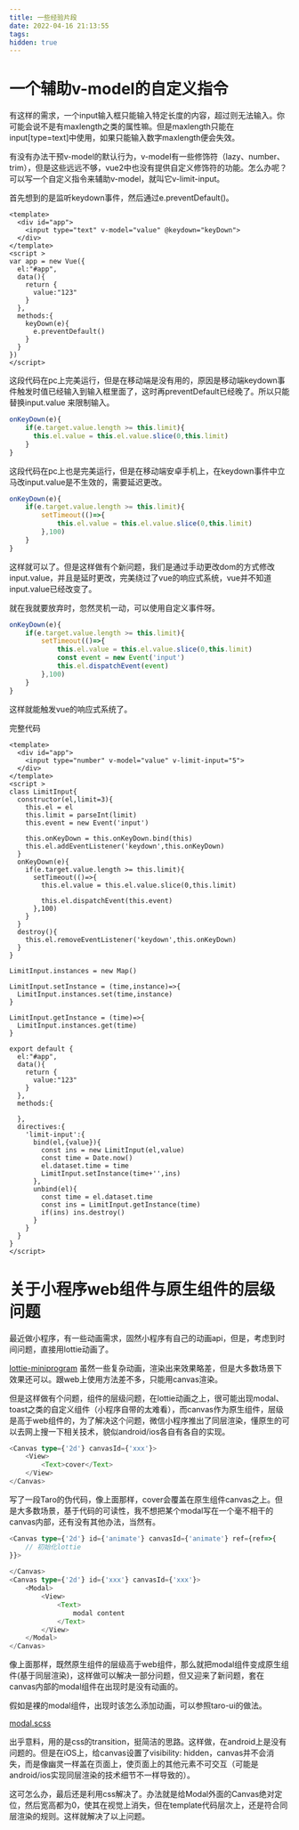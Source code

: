```yaml
---
title: 一些经验片段
date: 2022-04-16 21:13:55
tags:
hidden: true
---
```

# 一个辅助v-model的自定义指令

有这样的需求，一个input输入框只能输入特定长度的内容，超过则无法输入。你可能会说不是有maxlength之类的属性嘛。但是maxlength只能在input[type=text]中使用，如果只能输入数字maxlength便会失效。

有没有办法干预v-model的默认行为，v-model有一些修饰符（lazy、number、trim），但是这些远远不够，vue2中也没有提供自定义修饰符的功能。怎么办呢？可以写一个自定义指令来辅助v-model，就叫它v-limit-input。

首先想到的是监听keydown事件，然后通过e.preventDefault()。

```vue
<template>
  <div id="app">
    <input type="text" v-model="value" @keydown="keyDown">
  </div>
</template>
<script >
var app = new Vue({
  el:"#app",
  data(){
    return {
      value:"123"
    }
  },
  methods:{
    keyDown(e){
      e.preventDefault()
    }
  }
})
</script>
```
这段代码在pc上完美运行，但是在移动端是没有用的，原因是移动端keydown事件触发时值已经输入到输入框里面了，这时再preventDefault已经晚了。所以只能替换input.value 来限制输入。

```javascript
onKeyDown(e){
    if(e.target.value.length >= this.limit){
      this.el.value = this.el.value.slice(0,this.limit)
    }
}
```
这段代码在pc上也是完美运行，但是在移动端安卓手机上，在keydown事件中立马改input.value是不生效的，需要延迟更改。

```javascript
onKeyDown(e){
    if(e.target.value.length >= this.limit){
        setTimeout(()=>{
            this.el.value = this.el.value.slice(0,this.limit)
        },100)
    }
}
```
这样就可以了。但是这样做有个新问题，我们是通过手动更改dom的方式修改input.value，并且是延时更改，完美绕过了vue的响应式系统，vue并不知道input.value已经改变了。

就在我就要放弃时，忽然灵机一动，可以使用自定义事件呀。

```javascript
onKeyDown(e){
    if(e.target.value.length >= this.limit){
        setTimeout(()=>{
            this.el.value = this.el.value.slice(0,this.limit)
            const event = new Event('input')
            this.el.dispatchEvent(event)
        },100)
    }
}
```
这样就能触发vue的响应式系统了。

完整代码

```vue
<template>
  <div id="app">
    <input type="number" v-model="value" v-limit-input="5">
  </div>
</template>
<script >
class LimitInput{
  constructor(el,limit=3){
    this.el = el
    this.limit = parseInt(limit)
    this.event = new Event('input')

    this.onKeyDown = this.onKeyDown.bind(this)
    this.el.addEventListener('keydown',this.onKeyDown)
  }
  onKeyDown(e){
    if(e.target.value.length >= this.limit){
      setTimeout(()=>{
        this.el.value = this.el.value.slice(0,this.limit)

        this.el.dispatchEvent(this.event)
      },100)
    }
  }
  destroy(){
    this.el.removeEventListener('keydown',this.onKeyDown)
  }
}

LimitInput.instances = new Map()

LimitInput.setInstance = (time,instance)=>{
  LimitInput.instances.set(time,instance)
}

LimitInput.getInstance = (time)=>{
  LimitInput.instances.get(time)
}

export default {
  el:"#app",
  data(){
    return {
      value:"123"
    }
  },
  methods:{

  },
  directives:{
    'limit-input':{
      bind(el,{value}){
        const ins = new LimitInput(el,value)
        const time = Date.now()
        el.dataset.time = time
        LimitInput.setInstance(time+'',ins)
      },
      unbind(el){
        const time = el.dataset.time
        const ins = LimitInput.getInstance(time)
        if(ins) ins.destroy()
      }
    }
  }
}
</script>
```
# 关于小程序web组件与原生组件的层级问题
最近做小程序，有一些动画需求，固然小程序有自己的动画api，但是，考虑到时间问题，直接用lottie动画了。

[lottie-miniprogram](https://github.com/wechat-miniprogram/lottie-miniprogram)
虽然一些复杂动画，渲染出来效果略差，但是大多数场景下效果还可以。跟web上使用方法差不多，只能用canvas渲染。

但是这样做有个问题，组件的层级问题，在lottie动画之上，很可能出现modal、toast之类的自定义组件（小程序自带的太难看），而canvas作为原生组件，层级是高于web组件的，为了解决这个问题，微信小程序推出了同层渲染，懂原生的可以去网上搜一下相关技术，貌似android/ios各自有各自的实现。

```typescript jsx
<Canvas type={'2d'} canvasId={'xxx'}>
    <View>
        <Text>cover</Text>
    </View>
</Canvas>
```
写了一段Taro的伪代码，像上面那样，cover会覆盖在原生组件canvas之上。但是大多数场景，基于代码的可读性，我不想把某个modal写在一个毫不相干的canvas内部，还有没有其他办法，当然有。
```typescript jsx
<Canvas type={'2d'} id={'animate'} canvasId={'animate'} ref={ref=>{
    // 初始化lottie
}}>
    
</Canvas>
<Canvas type={'2d'} id={'xxx'} canvasId={'xxx'}>
    <Modal>
        <View>
            <Text>
                modal content
            </Text>
        </View>
    </Modal>
</Canvas>
```
像上面那样，既然原生组件的层级高于web组件，那么就把modal组件变成原生组件(基于同层渲染)，这样做可以解决一部分问题，但又迎来了新问题，套在canvas内部的modal组件在出现时是没有动画的。

假如是裸的modal组件，出现时该怎么添加动画，可以参照taro-ui的做法。

[modal.scss](https://github.com/NervJS/taro-ui/blob/next/packages/taro-ui/src/style/components/modal.scss#L12)

出乎意料，用的是css的transition，挺简洁的思路。这样做，在android上是没有问题的。但是在iOS上，给canvas设置了visibility: hidden，canvas并不会消失，而是像幽灵一样盖在页面上，使页面上的其他元素不可交互（可能是android/ios实现同层渲染的技术细节不一样导致的）。

这可怎么办，最后还是利用css解决了。办法就是给Modal外面的Canvas绝对定位，然后宽高都为0，使其在视觉上消失，但在template代码层次上，还是符合同层渲染的规则。这样就解决了以上问题。


